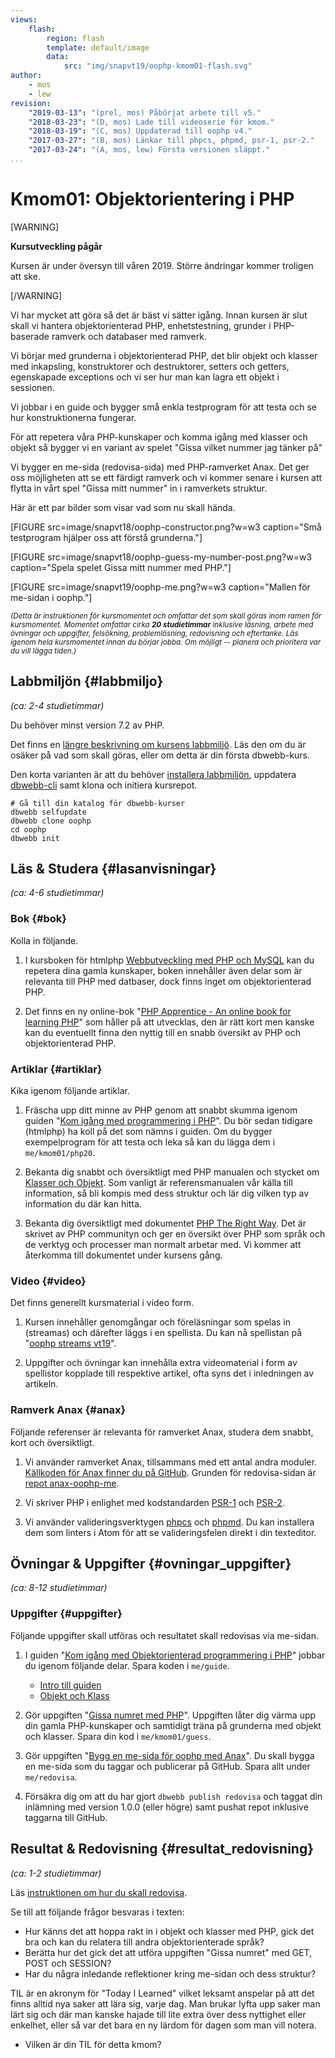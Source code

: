 ```yaml
---
views:
    flash:
        region: flash
        template: default/image
        data:
            src: "img/snapvt19/oophp-kmom01-flash.svg"
author:
    - mos
    - lew
revision:
    "2019-03-13": "(prel, mos) Påbörjat arbete till v5."
    "2018-03-23": "(D, mos) Lade till videoserie för kmom."
    "2018-03-19": "(C, mos) Uppdaterad till oophp v4."
    "2017-03-27": "(B, mos) Länkar till phpcs, phpmd, psr-1, psr-2."
    "2017-03-24": "(A, mos, lew) Första versionen släppt."
...
```

Kmom01: Objektorientering i PHP
==================================

[WARNING]

**Kursutveckling pågår**

Kursen är under översyn till våren 2019. Större ändringar kommer troligen att ske.

[/WARNING]

Vi har mycket att göra så det är bäst vi sätter igång. Innan kursen är slut skall vi hantera objektorienterad PHP, enhetstestning, grunder i PHP-baserade ramverk och databaser med ramverk.

Vi börjar med grunderna i objektorienterad PHP, det blir objekt och klasser med inkapsling, konstruktorer och destruktorer, setters och getters, egenskapade exceptions och vi ser hur man kan lagra ett objekt i sessionen.

Vi jobbar i en guide och bygger små enkla testprogram för att testa och se hur konstruktionerna fungerar.

För att repetera våra PHP-kunskaper och komma igång med klasser och objekt så bygger vi en variant av spelet "Gissa vilket nummer jag tänker på"

Vi bygger en me-sida (redovisa-sida) med PHP-ramverket Anax. Det ger oss möjligheten att se ett färdigt ramverk och vi kommer senare i kursen att flytta in vårt spel "Gissa mitt nummer" in i ramverkets struktur.

<!-- more -->

Här är ett par bilder som visar vad som nu skall hända.

[FIGURE src=image/snapvt18/oophp-constructor.png?w=w3 caption="Små testprogram hjälper oss att förstå grunderna."]

[FIGURE src=image/snapvt18/oophp-guess-my-number-post.png?w=w3 caption="Spela spelet Gissa mitt nummer med PHP."]

[FIGURE src=image/snapvt19/oophp-me.png?w=w3 caption="Mallen för me-sidan i oophp."]

<small><i>(Detta är instruktionen för kursmomentet och omfattar det som skall göras inom ramen för kursmomentet. Momentet omfattar cirka **20 studietimmar** inklusive läsning, arbete med övningar och uppgifter, felsökning, problemlösning, redovisning och eftertanke. Läs igenom hela kursmomentet innan du börjar jobba. Om möjligt -- planera och prioritera var du vill lägga tiden.)</i></small>



Labbmiljön  {#labbmiljo}
---------------------------------

*(ca: 2-4 studietimmar)*

Du behöver minst version 7.2 av PHP.

Det finns en [längre beskrivning om kursens labbmiljö](./../installera-labbmiljo). Läs den om du är osäker på vad som skall göras, eller om detta är din första dbwebb-kurs.

Den korta varianten är att du behöver [installera labbmiljön](./../labbmiljo), uppdatera [dbwebb-cli](dbwebb-cli) samt klona och initiera kursrepot.

```text
# Gå till din katalog för dbwebb-kurser
dbwebb selfupdate
dbwebb clone oophp
cd oophp
dbwebb init
```



Läs & Studera  {#lasanvisningar}
---------------------------------

*(ca: 4-6 studietimmar)*



### Bok {#bok}

Kolla in följande.

1. I kursboken för htmlphp [Webbutveckling med PHP och MySQL](kunskap/boken-webbutveckling-med-php-och-mysql) kan du repetera dina gamla kunskaper, boken innehåller även delar som är relevanta till PHP med datbaser, dock finns inget om objektorienterad PHP.

1. Det finns en ny online-bok "[PHP Apprentice - An online book for learning PHP](https://phpapprentice.com/)" som håller på att utvecklas, den är rätt kort men kanske kan du eventuellt finna den nyttig till en snabb översikt av PHP och objektorienterad PHP.



### Artiklar {#artiklar}

Kika igenom följande artiklar.

1. Fräscha upp ditt minne av PHP genom att snabbt skumma igenom guiden "[Kom igång med programmering i PHP](guide/kom-igang-med-programmering-i-php)". Du bör sedan tidigare (htmlphp) ha koll på det som nämns i guiden. Om du bygger exempelprogram för att testa och leka så kan du lägga dem i `me/kmom01/php20`.

1. Bekanta dig snabbt och översiktligt med PHP manualen och stycket om [Klasser och Objekt](http://php.net/manual/en/oop5.intro.php). Som vanligt är referensmanualen vår källa till information, så bli kompis med dess struktur och lär dig vilken typ av information du där kan hitta.

1. Bekanta dig översiktligt med dokumentet [PHP The Right Way](http://www.phptherightway.com/). Det är skrivet av PHP communityn och ger en översikt över PHP som språk och de verktyg och processer man normalt arbetar med. Vi kommer att återkomma till dokumentet under kursens gång.



### Video {#video}

Det finns generellt kursmaterial i video form.

1. Kursen innehåller genomgångar och föreläsningar som spelas in (streamas) och därefter läggs i en spellista. Du kan nå spellistan på "[oophp streams vt19](https://www.youtube.com/playlist?list=PLKtP9l5q3ce-igucRSQ6tFYg9x8to5HiE)".

1. Uppgifter och övningar kan innehålla extra videomaterial i form av spellistor kopplade till respektive artikel, ofta syns det i inledningen av artikeln.

<!--
Det finns en [YouTube spellista kopplad till kursen](https://www.youtube.com/playlist?list=PLKtP9l5q3ce_jh6fAj1iwiJSj70DXA2Vn), kika på de videos som börjar med 0 och 1. De hälsar dig välkommen och ger dig en introduktion till kursen och till detta kursmoment.
-->

<!--
Allmän video om oophp?
-->



### Ramverk Anax {#anax}

Följande referenser är relevanta för ramverket Anax, studera dem snabbt, kort och översiktligt.

1. Vi använder ramverket Anax, tillsammans med ett antal andra moduler. [Källkoden för Anax finner du på GitHub](https://github.com/canax). Grunden för redovisa-sidan är [repot anax-oophp-me](https://github.com/canax/anax-oophp-me).

1. Vi skriver PHP i enlighet med kodstandarden [PSR-1](http://www.php-fig.org/psr/psr-1/) och [PSR-2](http://www.php-fig.org/psr/psr-2/).

1. Vi använder valideringsverktygen [phpcs](https://github.com/squizlabs/PHP_CodeSniffer/wiki) och [phpmd](https://phpmd.org/). Du kan installera dem som linters i Atom för att se valideringsfelen direkt i din texteditor.



Övningar & Uppgifter  {#ovningar_uppgifter}
-------------------------------------------

*(ca: 8-12 studietimmar)*



### Uppgifter {#uppgifter}

Följande uppgifter skall utföras och resultatet skall redovisas via me-sidan.

1. I guiden "[Kom igång med Objektorienterad programmering i PHP](guide/kom-igang-med-objektorienterad-programmering-i-php)" jobbar du igenom följande delar. Spara koden i `me/guide`.
    * [Intro till guiden](guide/kom-igang-med-objektorienterad-programmering-i-php/intro-till-guiden)
    * [Objekt och Klass](guide/kom-igang-med-objektorienterad-programmering-i-php/objekt-och-klass)

1. Gör uppgiften "[Gissa numret med PHP](uppgift/gissa-numret-med-php)". Uppgiften låter dig värma upp din gamla PHP-kunskaper och samtidigt träna på grunderna med objekt och klasser. Spara din kod i `me/kmom01/guess`.

1. Gör uppgiften "[Bygg en me-sida för oophp med Anax](uppgift/bygg-en-me-sida-for-oophp-med-anax)". Du skall bygga en me-sida som du taggar och publicerar på GitHub. Spara allt under `me/redovisa`.

1. Försäkra dig om att du har gjort `dbwebb publish redovisa` och taggat din inlämning med version 1.0.0 (eller högre) samt pushat repot inklusive taggarna till GitHub.



Resultat & Redovisning  {#resultat_redovisning}
-----------------------------------------------

*(ca: 1-2 studietimmar)*

Läs [instruktionen om hur du skall redovisa](./../redovisa).

Se till att följande frågor besvaras i texten:

* Hur känns det att hoppa rakt in i objekt och klasser med PHP, gick det bra och kan du relatera till andra objektorienterade språk?
* Berätta hur det gick det att utföra uppgiften "Gissa numret" med GET, POST och SESSION?
* Har du några inledande reflektioner kring me-sidan och dess struktur?

TIL är en akronym för "Today I Learned" vilket leksamt anspelar på att det finns alltid nya saker att lära sig, varje dag. Man brukar lyfta upp saker man lärt sig och där man kanske hajade till lite extra över dess nyttighet eller enkelhet, eller så var det bara en ny lärdom för dagen som man vill notera.

* Vilken är din TIL för detta kmom?
